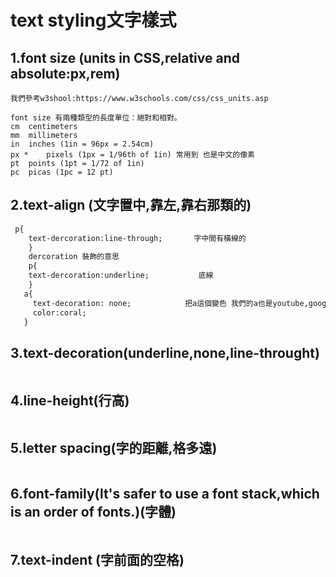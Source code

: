 # text styling文字樣式
##  1.font size (units in CSS,relative and absolute:px,rem)
```
我們參考w3shool:https://www.w3schools.com/css/css_units.asp 

font size 有兩種類型的長度單位：絕對和相對。
cm	centimeters
mm	millimeters
in	inches (1in = 96px = 2.54cm)
px *	pixels (1px = 1/96th of 1in) 常用到 也是中文的像素
pt	points (1pt = 1/72 of 1in)
pc	picas (1pc = 12 pt)

``` 
## 2.text-align (文字置中,靠左,靠右那類的)
```html 
 p{
    text-dercoration:line-through;       字中間有橫線的
    }
    dercoration 裝飾的意思
    p{
    text-dercoration:underline;           底線
    }
   a{
     text-decoration: none;            把a這個變色 我們的a也是youtube,google的網址可以使那個變色
     color:coral;  
   }
```
## 3.text-decoration(underline,none,line-throught)
```
```
## 4.line-height(行高)
```
```
## 5.letter spacing(字的距離,格多遠)
```
```
## 6.font-family(lt's safer to use a font stack,which is an order of fonts.)(字體)
```
```
## 7.text-indent (字前面的空格)
```
``` 
